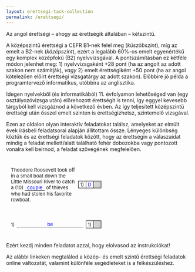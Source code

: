 ```yaml
---
layout: erettsegi-task-collection
permalink: /erettsegi/
---
```

Az angol érettségi – ahogy az érettségik általában – kétszintű.

A középszintű érettségi a CEFR B1-nek felel meg (<i>küszöbszint</i>), míg az emelt a B2-nek (<i>középszint</i>), ezért a legalább 60%-os emelt egyenértékű egy komplex középfokú (B2) nyelvvizsgával. A pontszámításban ez kétféle módon jelenhet meg: 1) nyelvvizsgaként +28 pont (ha az angolt az adott szakon nem számítják), <i>vagy</i> 2) emelt érettségiként +50 pont (ha az angol kötelezően előírt érettségi vizsgatárgy az adott szakon). Előbbire jó példa a programtervező informatikus, utóbbira az anglisztika.

Idegen nyelvekből (és informatikából) 11. évfolyamon lehetőséged van (egy osztályozóvizsga után) előrehozott érettségit is tenni, így eggyel kevesebb tárgyból kell vizsgáznod a következő évben. Az így teljesített középszintű érettségi után ősszel emelt szinten is érettségizhetsz, szintemelő vizsgával.

Ezen az oldalon olyan interaktív feladatokat találsz, amelyeket az elmúlt évek írásbeli feladatsorai alapján állítottam össze. Lényeges különbség köztük és az érettségi feladatok között, hogy az érettségin a válaszaidat mindig a feladat mellett/alatt található fehér dobozokba vagy pontozott vonalra kell beírnod, a feladat szövegének megfelelően.

<div style="font-size:small;display:flex;width:50%;align-items:center;padding:1.5em 0.5em">
    <div style="flex:1 1 auto;padding:0.5em">
        Theodore Roosevelt took off in a small boat down the Little Missouri River
        to catch a (10) <div style="display:inline-block;border-bottom: 1pt black solid;padding: 0 0.5em;color:blue">couple</div> of thieves who had stolen his favorite rowboat.
    </div>
    <div style="flex:1 0 auto;display:table;border-collapse:collapse;">
        <div style="display:table-cell;width:1.5em;height:1.5em;border: 1pt black solid;text-align:center;vertical-align:middle">
            1)
        </div>
        <div style="display:table-cell;width:1.5em;height:1.5em;border: 1pt black solid;color:blue;text-align:center;vertical-align:middle">D
        </div>
        <div style="display:table-cell;width:1.5em;height:1.5em;border: 1pt black solid;background-color:lightgray">
        </div>
    </div>
</div>

<div style="font-size:small;display:flex;width:50%;align-items:center;padding:1.5em 0.5em">
	<div style="flex-basis:auto;padding:0.5em">1)</div>
    <div style="flex:1 1 auto;margin:0 0.5em 0 0;text-align:center;border-bottom:1pt black dotted;color:blue">
    be
    </div>
    <div style="flex-basis:auto;display:table;border-collapse:collapse;padding-left:0.5em">
        <div style="display:table-cell;width:1.5em;height:1.5em;border: 1pt black solid;text-align:center;vertical-align:middle">
            1)
        </div>
        <div style="display:table-cell;width:1.5em;height:1.5em;border: 1pt black solid;background-color:lightgray">
        </div>
    </div>
</div>

Ezért kezdj minden feladatot azzal, hogy elolvasod az instrukciókat!

Az alábbi linkeken megtalálod a közép- és emelt szintű érettségi feladatok online változatát, valamint különféle segédleteket is a felkészüléshez.
